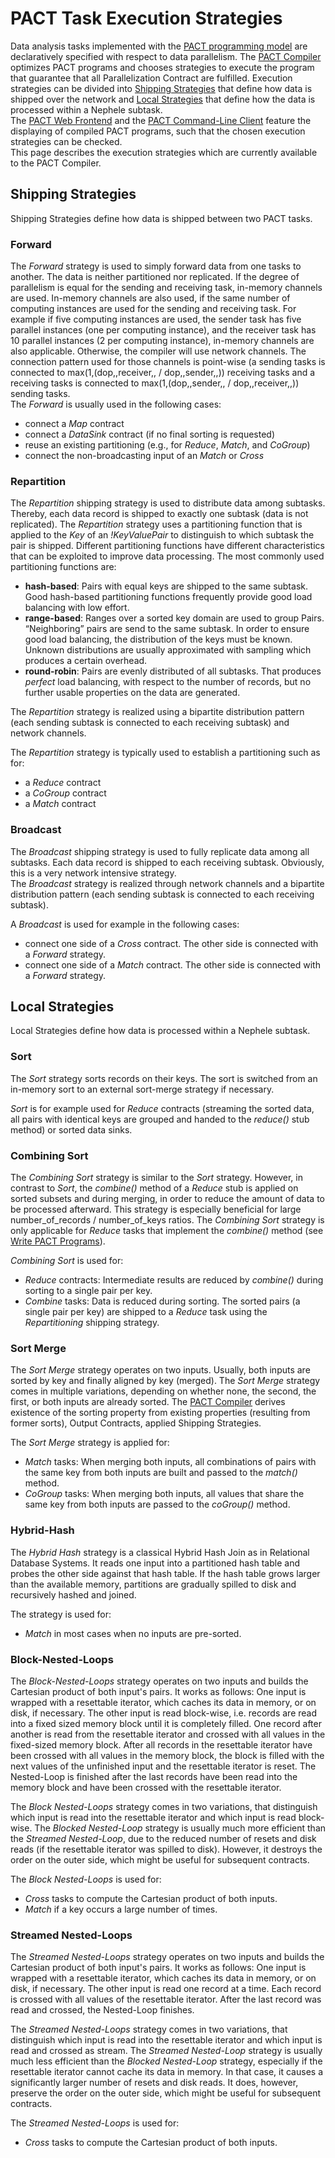PACT Task Execution Strategies
==============================

Data analysis tasks implemented with the [PACT programming
model](pactpm.html "pactpm")
are declaratively specified with respect to data parallelism. The [PACT
Compiler](pactcompiler.html "pactcompiler")
optimizes PACT programs and chooses strategies to execute the program
that guarantee that all Parallelization Contract are fulfilled.
Execution strategies can be divided into [Shipping
Strategies](pactstrategies#shipping_strategies "pactstrategies")
that define how data is shipped over the network and [Local
Strategies](pactstrategies#local_strategies "pactstrategies")
that define how the data is processed within a Nephele subtask.   
 The [PACT Web
Frontend](executepactprogram#pactwebfrontend "executepactprogram")
and the [PACT Command-Line
Client](executepactprogram#pactcliclient "executepactprogram")
feature the displaying of compiled PACT programs, such that the chosen
execution strategies can be checked.   
 This page describes the execution strategies which are currently
available to the PACT Compiler.

Shipping Strategies
-------------------

Shipping Strategies define how data is shipped between two PACT tasks.

### Forward

The *Forward* strategy is used to simply forward data from one tasks to
another. The data is neither partitioned nor replicated. If the degree
of parallelism is equal for the sending and receiving task, in-memory
channels are used. In-memory channels are also used, if the same number
of computing instances are used for the sending and receiving task. For
example if five computing instances are used, the sender task has five
parallel instances (one per computing instance), and the receiver task
has 10 parallel instances (2 per computing instance), in-memory channels
are also applicable. Otherwise, the compiler will use network channels.
The connection pattern used for those channels is point-wise (a sending
tasks is connected to max(1,(dop,,receiver,, / dop,,sender,,)) receiving
tasks and a receiving tasks is connected to max(1,(dop,,sender,, /
dop,,receiver,,)) sending tasks.   
 The *Forward* is usually used in the following cases:

-   connect a *Map* contract
-   connect a *DataSink* contract (if no final sorting is requested)
-   reuse an existing partitioning (e.g., for *Reduce*, *Match*, and
    *CoGroup*)
-   connect the non-broadcasting input of an *Match* or *Cross*

### Repartition

The *Repartition* shipping strategy is used to distribute data among
subtasks. Thereby, each data record is shipped to exactly one subtask
(data is not replicated). The *Repartition* strategy uses a partitioning
function that is applied to the *Key* of an *!KeyValuePair* to
distinguish to which subtask the pair is shipped. Different partitioning
functions have different characteristics that can be exploited to
improve data processing. The most commonly used partitioning functions
are:

-   **hash-based**: Pairs with equal keys are shipped to the same
    subtask. Good hash-based partitioning functions frequently provide
    good load balancing with low effort.
-   **range-based**: Ranges over a sorted key domain are used to group
    Pairs. “Neighboring” pairs are send to the same subtask. In order to
    ensure good load balancing, the distribution of the keys must be
    known. Unknown distributions are usually approximated with sampling
    which produces a certain overhead.
-   **round-robin**: Pairs are evenly distributed of all subtasks. That
    produces *perfect* load balancing, with respect to the number of
    records, but no further usable properties on the data are generated.

The *Repartition* strategy is realized using a bipartite distribution
pattern (each sending subtask is connected to each receiving subtask)
and network channels.   

The *Repartition* strategy is typically used to establish a partitioning
such as for:

-   a *Reduce* contract
-   a *CoGroup* contract
-   a *Match* contract

### Broadcast

The *Broadcast* shipping strategy is used to fully replicate data among
all subtasks. Each data record is shipped to each receiving subtask.
Obviously, this is a very network intensive strategy.   
 The *Broadcast* strategy is realized through network channels and a
bipartite distribution pattern (each sending subtask is connected to
each receiving subtask).   

A *Broadcast* is used for example in the following cases:

-   connect one side of a *Cross* contract. The other side is connected
    with a *Forward* strategy.
-   connect one side of a *Match* contract. The other side is connected
    with a *Forward* strategy.

Local Strategies
----------------

Local Strategies define how data is processed within a Nephele subtask.

### Sort

The *Sort* strategy sorts records on their keys. The sort is switched
from an in-memory sort to an external sort-merge strategy if necessary.
  

*Sort* is for example used for *Reduce* contracts (streaming the sorted
data, all pairs with identical keys are grouped and handed to the
*reduce()* stub method) or sorted data sinks.

### Combining Sort

The *Combining Sort* strategy is similar to the *Sort* strategy.
However, in contrast to *Sort*, the *combine()* method of a *Reduce*
stub is applied on sorted subsets and during merging, in order to reduce
the amount of data to be processed afterward. This strategy is
especially beneficial for large number\_of\_records / number\_of\_keys
ratios. The *Combining Sort* strategy is only applicable for *Reduce*
tasks that implement the *combine()* method (see [Write PACT
Programs](writepactprogram.html "writepactprogram")).
  

*Combining Sort* is used for:

-   *Reduce* contracts: Intermediate results are reduced by *combine()*
    during sorting to a single pair per key.
-   *Combine* tasks: Data is reduced during sorting. The sorted pairs (a
    single pair per key) are shipped to a *Reduce* task using the
    *Repartitioning* shipping strategy.

### Sort Merge

The *Sort Merge* strategy operates on two inputs. Usually, both inputs
are sorted by key and finally aligned by key (merged). The *Sort Merge*
strategy comes in multiple variations, depending on whether none, the
second, the first, or both inputs are already sorted. The [PACT
Compiler](pactcompiler.html "pactcompiler")
derives existence of the sorting property from existing properties
(resulting from former sorts), Output Contracts, applied Shipping
Strategies.   

The *Sort Merge* strategy is applied for:

-   *Match* tasks: When merging both inputs, all combinations of pairs
    with the same key from both inputs are built and passed to the
    *match()* method.
-   *CoGroup* tasks: When merging both inputs, all values that share the
    same key from both inputs are passed to the *coGroup()* method.

### Hybrid-Hash

The *Hybrid Hash* strategy is a classical Hybrid Hash Join as in
Relational Database Systems. It reads one input into a partitioned hash
table and probes the other side against that hash table. If the hash
table grows larger than the available memory, partitions are gradually
spilled to disk and recursively hashed and joined.

The strategy is used for:

-   *Match* in most cases when no inputs are pre-sorted.

### Block-Nested-Loops

The *Block-Nested-Loops* strategy operates on two inputs and builds the
Cartesian product of both input's pairs. It works as follows: One input
is wrapped with a resettable iterator, which caches its data in memory,
or on disk, if necessary. The other input is read block-wise, i.e.
records are read into a fixed sized memory block until it is completely
filled. One record after another is read from the resettable iterator
and crossed with all values in the fixed-sized memory block. After all
records in the resettable iterator have been crossed with all values in
the memory block, the block is filled with the next values of the
unfinished input and the resettable iterator is reset. The Nested-Loop
is finished after the last records have been read into the memory block
and have been crossed with the resettable iterator.   

The *Block Nested-Loops* strategy comes in two variations, that
distinguish which input is read into the resettable iterator and which
input is read block-wise. The *Blocked Nested-Loop* strategy is usually
much more efficient than the *Streamed Nested-Loop*, due to the reduced
number of resets and disk reads (if the resettable iterator was spilled
to disk). However, it destroys the order on the outer side, which might
be useful for subsequent contracts.   

The *Block Nested-Loops* is used for:

-   *Cross* tasks to compute the Cartesian product of both inputs.
-   *Match* if a key occurs a large number of times.

### Streamed Nested-Loops

The *Streamed Nested-Loops* strategy operates on two inputs and builds
the Cartesian product of both input's pairs. It works as follows: One
input is wrapped with a resettable iterator, which caches its data in
memory, or on disk, if necessary. The other input is read one record at
a time. Each record is crossed with all values of the resettable
iterator. After the last record was read and crossed, the Nested-Loop
finishes.   

The *Streamed Nested-Loops* strategy comes in two variations, that
distinguish which input is read into the resettable iterator and which
input is read and crossed as stream. The *Streamed Nested-Loop* strategy
is usually much less efficient than the *Blocked Nested-Loop* strategy,
especially if the resettable iterator cannot cache its data in memory.
In that case, it causes a significantly larger number of resets and disk
reads. It does, however, preserve the order on the outer side, which
might be useful for subsequent contracts.   

The *Streamed Nested-Loops* is used for:

-   *Cross* tasks to compute the Cartesian product of both inputs.

